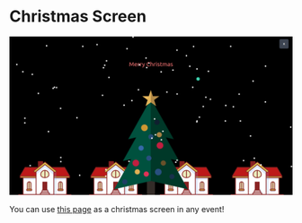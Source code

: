 # Christmas Screen

![screenshot](https://github.com/swimmingkiim/blog-comments/blob/main/assets/images/Screenshot%20from%202022-12-17%2014-47-48.png?raw=true)

You can use [this page](https://swimmingkiim.github.io/christmas-screen) as a christmas screen in any event!